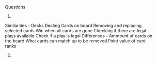 Questions

1. 
Similarities - 
    Decks
    Dealing
    Cards on board
    Removing and replacing selected cards
    Win when all cards are gone
    Checking if there are legal plays available
    Check if a play is legal
Differences -
    Ammount of cards on the board
    What cards can match up to be removed
    Point value of card ranks

2. 